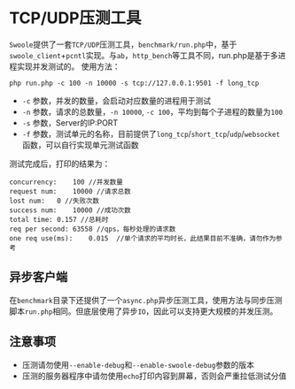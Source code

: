 # TCP/UDP压测工具

 `Swoole`提供了一套`TCP/UDP`压测工具，`benchmark/run.php`中，基于`swoole_client`+`pcntl`实现。与`ab`，`http_bench`等工具不同，run.php是基于多进程实现并发测试的。
使用方法：

```shell
php run.php -c 100 -n 10000 -s tcp://127.0.0.1:9501 -f long_tcp
```

* `-c` 参数，并发的数量，会启动对应数量的进程用于测试
* `-n` 参数，请求的总数量，`-n 10000`, `-c 100`，平均到每个子进程的数量为`100`
* `-s` 参数，Server的IP:PORT
* `-f` 参数，测试单元的名称，目前提供了`long_tcp`/`short_tcp`/`udp`/`websocket` 函数，可以自行实现单元测试函数

测试完成后，打印的结果为：
```shell
concurrency:	100 //并发数量
request num:	10000 //请求总数
lost num:	0 //失败次数
success num:	10000 //成功次数
total time:	0.157 //总耗时
req per second:	63558 //qps，每秒处理的请求数
one req use(ms):	0.015  //单个请求的平均时长，此结果目前不准确，请勿作为参考
```

异步客户端
---
在`benchmark`目录下还提供了一个`async.php`异步压测工具，使用方法与同步压测脚本`run.php`相同。但底层使用了异步`IO`，因此可以支持更大规模的并发压测。

注意事项
----
* 压测请勿使用`--enable-debug`和`--enable-swoole-debug`参数的版本
* 压测的服务器程序中请勿使用`echo`打印内容到屏幕，否则会严重拉低测试分值
